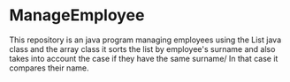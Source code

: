 # ManageEmployee
This repository is an java program managing employees
using the List java class and the array class
it sorts the list by employee's surname and also takes into account
the case if they have the same surname/
In that case it compares their name.
